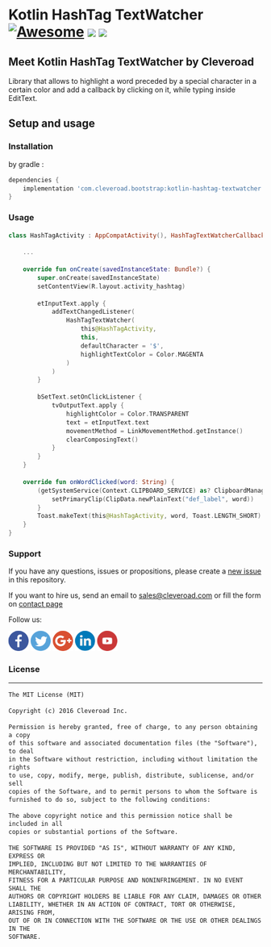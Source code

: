 # Kotlin HashTag TextWatcher [![Awesome](https://cdn.rawgit.com/sindresorhus/awesome/d7305f38d29fed78fa85652e3a63e154dd8e8829/media/badge.svg)](https://github.com/sindresorhus/awesome) <img src="https://www.cleveroad.com/public/comercial/label-android.svg" height="19"> <a href="https://www.cleveroad.com/?utm_source=github&utm_medium=label&utm_campaign=contacts"><img src="https://www.cleveroad.com/public/comercial/label-cleveroad.svg" height="19"></a>

## Meet Kotlin HashTag TextWatcher by Cleveroad

Library that allows to highlight a word preceded by a special character in a certain color and add a callback by clicking on it, while typing inside EditText.


## Setup and usage
### Installation
by gradle :
```groovy
dependencies {
    implementation 'com.cleveroad.bootstrap:kotlin-hashtag-textwatcher:3.0.0'
}
```

### Usage ###


```kotlin
class HashTagActivity : AppCompatActivity(), HashTagTextWatcherCallback {

    ...

    override fun onCreate(savedInstanceState: Bundle?) {
        super.onCreate(savedInstanceState)
        setContentView(R.layout.activity_hashtag)

        etInputText.apply {
            addTextChangedListener(
                HashTagTextWatcher(
                    this@HashTagActivity,
                    this,
                    defaultCharacter = '$',
                    highlightTextColor = Color.MAGENTA
                )
            )
        }

        bSetText.setOnClickListener {
            tvOutputText.apply {
                highlightColor = Color.TRANSPARENT
                text = etInputText.text
                movementMethod = LinkMovementMethod.getInstance()
                clearComposingText()
            }
        }
    }

    override fun onWordClicked(word: String) {
        (getSystemService(Context.CLIPBOARD_SERVICE) as? ClipboardManager)?.apply {
            setPrimaryClip(ClipData.newPlainText("def_label", word))
        }
        Toast.makeText(this@HashTagActivity, word, Toast.LENGTH_SHORT).show()
    }
}
```

### Support ###
If you have any questions, issues or propositions, please create a <a href="../../issues/new">new issue</a> in this repository.

If you want to hire us, send an email to sales@cleveroad.com or fill the form on <a href="https://www.cleveroad.com/contact">contact page</a>

Follow us:

[![Awesome](/images/social/facebook.png)](https://www.facebook.com/cleveroadinc/)   [![Awesome](/images/social/twitter.png)](https://twitter.com/cleveroadinc)   [![Awesome](/images/social/google.png)](https://plus.google.com/+CleveroadInc)   [![Awesome](/images/social/linkedin.png)](https://www.linkedin.com/company/cleveroad-inc-)   [![Awesome](/images/social/youtube.png)](https://www.youtube.com/channel/UCFNHnq1sEtLiy0YCRHG2Vaw)
<br/>

### License ###
* * *
    The MIT License (MIT)

    Copyright (c) 2016 Cleveroad Inc.

    Permission is hereby granted, free of charge, to any person obtaining a copy
    of this software and associated documentation files (the "Software"), to deal
    in the Software without restriction, including without limitation the rights
    to use, copy, modify, merge, publish, distribute, sublicense, and/or sell
    copies of the Software, and to permit persons to whom the Software is
    furnished to do so, subject to the following conditions:

    The above copyright notice and this permission notice shall be included in all
    copies or substantial portions of the Software.

    THE SOFTWARE IS PROVIDED "AS IS", WITHOUT WARRANTY OF ANY KIND, EXPRESS OR
    IMPLIED, INCLUDING BUT NOT LIMITED TO THE WARRANTIES OF MERCHANTABILITY,
    FITNESS FOR A PARTICULAR PURPOSE AND NONINFRINGEMENT. IN NO EVENT SHALL THE
    AUTHORS OR COPYRIGHT HOLDERS BE LIABLE FOR ANY CLAIM, DAMAGES OR OTHER
    LIABILITY, WHETHER IN AN ACTION OF CONTRACT, TORT OR OTHERWISE, ARISING FROM,
    OUT OF OR IN CONNECTION WITH THE SOFTWARE OR THE USE OR OTHER DEALINGS IN THE
    SOFTWARE.